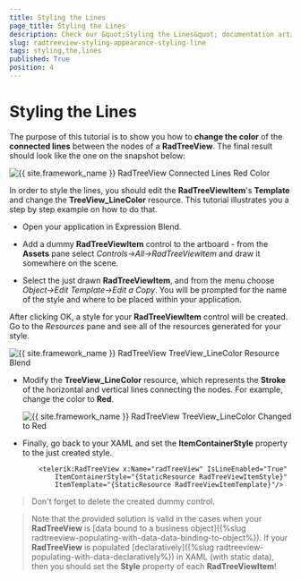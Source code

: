 ```yaml
---
title: Styling the Lines
page_title: Styling the Lines
description: Check our &quot;Styling the Lines&quot; documentation article for the RadTreeView {{ site.framework_name }} control.
slug: radtreeview-styling-appearance-styling-line
tags: styling,the,lines
published: True
position: 4
---
```


# Styling the Lines

The purpose of this tutorial is to show you how to __change the color__ of the __connected lines__ between the nodes of a __RadTreeView__. The final result should look like the one on the snapshot below:

![{{ site.framework_name }} RadTreeView Connected Lines Red Color](images/RadTreeView_StylingAndAppearance_StylingLines_010.png)

In order to style the lines, you should edit the __RadTreeViewItem__'s __Template__ and change the __TreeView_LineColor__ resource. This tutorial illustrates you a step by step example on how to do that.

* Open your application in Expression Blend. 


* Add a dummy __RadTreeViewItem__ control to the artboard - from the __Assets__ pane select *Controls->All->RadTreeViewItem* and draw it somewhere on the scene. 

* Select the just drawn __RadTreeViewItem__, and from the menu choose *Object->Edit Template->Edit a Copy*. You will be prompted for the name of the style and where to be placed within your application.

After clicking OK, a style for your __RadTreeViewItem__ control will be created. Go to the *Resources* pane and see all of the resources generated for your style.

![{{ site.framework_name }} RadTreeView TreeView_LineColor Resource Blend](images/RadTreeView_StylingAndAppearance_StylingLines_040.png)

* Modify the __TreeView_LineColor__ resource, which represents the __Stroke__ of the horizontal and vertical lines connecting the nodes. For example, change the color to __Red__. 

	![{{ site.framework_name }} RadTreeView TreeView_LineColor Changed to Red](images/RadTreeView_StylingAndAppearance_StylingLines_050.png)

* Finally, go back to your XAML and set the __ItemContainerStyle__ property to the just created style. 

	```XAML
		<telerik:RadTreeView x:Name="radTreeView" IsLineEnabled="True"
			ItemContainerStyle="{StaticResource RadTreeViewItemStyle}"
			ItemTemplate="{StaticResource RadTreeViewItemTemplate}"/>
	```

>Don't forget to delete the created dummy control.

<!-- -->

>Note that the provided solution is valid in the cases when your __RadTreeView__ is [data bound to a business object]({%slug radtreeview-populating-with-data-data-binding-to-object%}). If your __RadTreeView__ is populated [declaratively]({%slug radtreeview-populating-with-data-declaratively%}) in XAML (with static data), then you should set the __Style__ property of each __RadTreeViewItem__!
